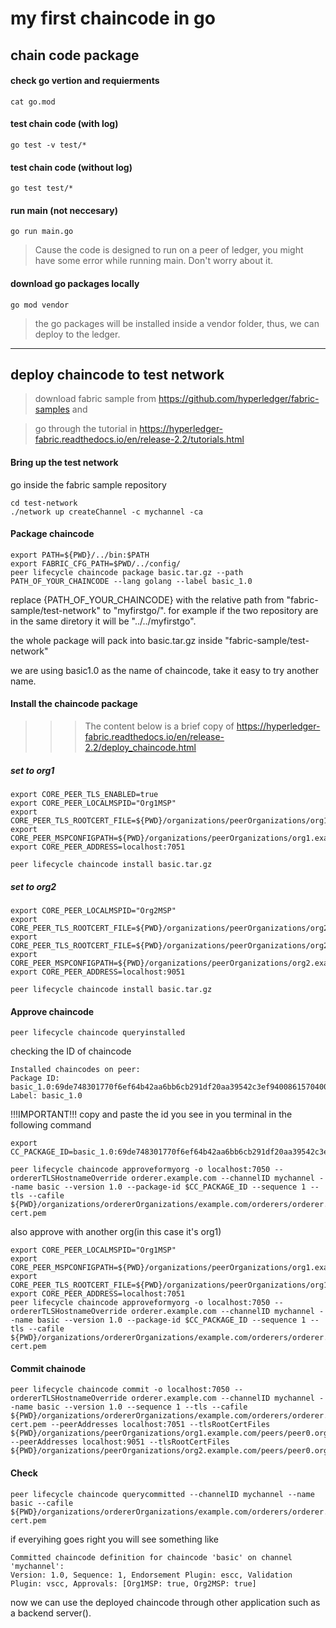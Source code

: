# my first chaincode in go
## chain code package
#### check go vertion and requierments
```shell
cat go.mod
```
#### test chain code (with log)
```shell
go test -v test/*
```
#### test chain code (without log)
```shell
go test test/*
```
#### run main (not neccesary)
```shell
go run main.go
```
>Cause the code is designed to run on a peer of ledger, you might have some error while running main. Don't worry about it.
#### download go packages locally
```go mod vendor```
>the go packages will be installed inside a vendor folder, thus, we can deploy to the ledger.
---
## deploy chaincode to test network
>download fabric sample from https://github.com/hyperledger/fabric-samples and 

>go through the tutorial in https://hyperledger-fabric.readthedocs.io/en/release-2.2/tutorials.html

#### Bring up the test network
go inside the fabric sample repository
```shell
cd test-network 
./network up createChannel -c mychannel -ca
``` 
#### Package chaincode
```shell
export PATH=${PWD}/../bin:$PATH
export FABRIC_CFG_PATH=$PWD/../config/
peer lifecycle chaincode package basic.tar.gz --path PATH_OF_YOUR_CHAINCODE --lang golang --label basic_1.0
```
replace {PATH_OF_YOUR_CHAINCODE} with the relative path from "fabric-sample/test-network" to "myfirstgo/". for example if the two repository are in the same diretory it will be "../../myfirstgo".

the whole package will pack into basic.tar.gz inside "fabric-sample/test-network" 

we are using basic1.0 as the name of chaincode, take it easy to try another name.

#### Install the chaincode package
>>>The content below is a brief copy of https://hyperledger-fabric.readthedocs.io/en/release-2.2/deploy_chaincode.html

##### set to org1
```shell
export CORE_PEER_TLS_ENABLED=true
export CORE_PEER_LOCALMSPID="Org1MSP"
export CORE_PEER_TLS_ROOTCERT_FILE=${PWD}/organizations/peerOrganizations/org1.example.com/peers/peer0.org1.example.com/tls/ca.crt
export CORE_PEER_MSPCONFIGPATH=${PWD}/organizations/peerOrganizations/org1.example.com/users/Admin@org1.example.com/msp
export CORE_PEER_ADDRESS=localhost:7051
```
```shell
peer lifecycle chaincode install basic.tar.gz
```
##### set to org2
```shell
export CORE_PEER_LOCALMSPID="Org2MSP"
export CORE_PEER_TLS_ROOTCERT_FILE=${PWD}/organizations/peerOrganizations/org2.example.com/peers/peer0.org2.example.com/tls/ca.crt
export CORE_PEER_TLS_ROOTCERT_FILE=${PWD}/organizations/peerOrganizations/org2.example.com/peers/peer0.org2.example.com/tls/ca.crt
export CORE_PEER_MSPCONFIGPATH=${PWD}/organizations/peerOrganizations/org2.example.com/users/Admin@org2.example.com/msp
export CORE_PEER_ADDRESS=localhost:9051
```
```shell
peer lifecycle chaincode install basic.tar.gz
```
#### Approve chaincode
```shell
peer lifecycle chaincode queryinstalled
```
checking the ID of chaincode
```shell
Installed chaincodes on peer:
Package ID: basic_1.0:69de748301770f6ef64b42aa6bb6cb291df20aa39542c3ef94008615704007f3, Label: basic_1.0
```
!!!IMPORTANT!!! 
copy and paste the id you see in you terminal in the following command
```shell
export CC_PACKAGE_ID=basic_1.0:69de748301770f6ef64b42aa6bb6cb291df20aa39542c3ef94008615704007f3
```
```shell
peer lifecycle chaincode approveformyorg -o localhost:7050 --ordererTLSHostnameOverride orderer.example.com --channelID mychannel --name basic --version 1.0 --package-id $CC_PACKAGE_ID --sequence 1 --tls --cafile ${PWD}/organizations/ordererOrganizations/example.com/orderers/orderer.example.com/msp/tlscacerts/tlsca.example.com-cert.pem
```
also approve with another org(in this case it's org1)
```shell
export CORE_PEER_LOCALMSPID="Org1MSP"
export CORE_PEER_MSPCONFIGPATH=${PWD}/organizations/peerOrganizations/org1.example.com/users/Admin@org1.example.com/msp
export CORE_PEER_TLS_ROOTCERT_FILE=${PWD}/organizations/peerOrganizations/org1.example.com/peers/peer0.org1.example.com/tls/ca.crt
export CORE_PEER_ADDRESS=localhost:7051
peer lifecycle chaincode approveformyorg -o localhost:7050 --ordererTLSHostnameOverride orderer.example.com --channelID mychannel --name basic --version 1.0 --package-id $CC_PACKAGE_ID --sequence 1 --tls --cafile ${PWD}/organizations/ordererOrganizations/example.com/orderers/orderer.example.com/msp/tlscacerts/tlsca.example.com-cert.pem
```
#### Commit chainode
```shell
peer lifecycle chaincode commit -o localhost:7050 --ordererTLSHostnameOverride orderer.example.com --channelID mychannel --name basic --version 1.0 --sequence 1 --tls --cafile ${PWD}/organizations/ordererOrganizations/example.com/orderers/orderer.example.com/msp/tlscacerts/tlsca.example.com-cert.pem --peerAddresses localhost:7051 --tlsRootCertFiles ${PWD}/organizations/peerOrganizations/org1.example.com/peers/peer0.org1.example.com/tls/ca.crt --peerAddresses localhost:9051 --tlsRootCertFiles ${PWD}/organizations/peerOrganizations/org2.example.com/peers/peer0.org2.example.com/tls/ca.crt
```
#### Check 
```shell
peer lifecycle chaincode querycommitted --channelID mychannel --name basic --cafile ${PWD}/organizations/ordererOrganizations/example.com/orderers/orderer.example.com/msp/tlscacerts/tlsca.example.com-cert.pem
```
if everyihing goes right you will see something like
```shell
Committed chaincode definition for chaincode 'basic' on channel 'mychannel':
Version: 1.0, Sequence: 1, Endorsement Plugin: escc, Validation Plugin: vscc, Approvals: [Org1MSP: true, Org2MSP: true]
```
now we can use the deployed chaincode through other application such as a backend server().